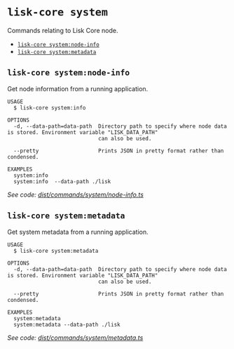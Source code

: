 `lisk-core system`
================

Commands relating to Lisk Core node.

* [`lisk-core system:node-info`](#lisk-core-systemnode-info)
* [`lisk-core system:metadata`](#lisk-core-systemmetadata)

## `lisk-core system:node-info`

Get node information from a running application.

```
USAGE
  $ lisk-core system:info

OPTIONS
  -d, --data-path=data-path  Directory path to specify where node data is stored. Environment variable "LISK_DATA_PATH"
                             can also be used.

  --pretty                   Prints JSON in pretty format rather than condensed.

EXAMPLES
  system:info
  system:info  --data-path ./lisk
```

_See code: [dist/commands/system/node-info.ts](https://github.com/LiskHQ/lisk-core/blob/v4.0.0-alpha.19/dist/commands/system/node-info.ts)_

## `lisk-core system:metadata`

Get system metadata from a running application.

```
USAGE
  $ lisk-core system:metadata

OPTIONS
  -d, --data-path=data-path  Directory path to specify where node data is stored. Environment variable "LISK_DATA_PATH"
                             can also be used.

  --pretty                   Prints JSON in pretty format rather than condensed.

EXAMPLES
  system:metadata
  system:metadata --data-path ./lisk
```

_See code: [dist/commands/system/metadata.ts](https://github.com/LiskHQ/lisk-core/blob/v4.0.0-alpha.19/dist/commands/system/metadata.ts)_
